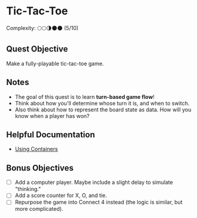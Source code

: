 # Tic-Tac-Toe

Complexity: 🌕🌕🌗🌑🌑 (5/10)

## Quest Objective

Make a fully-playable tic-tac-toe game.

## Notes

- The goal of this quest is to learn **turn-based game flow**!
- Think about how you'll determine whose turn it is, and when to switch.
- Also think about how to represent the board state as data.
How will you know when a player has won?

## Helpful Documentation

- [Using Containers](https://docs.godotengine.org/en/stable/tutorials/ui/gui_containers.html)

## Bonus Objectives

- [ ] Add a computer player. Maybe include a slight delay to simulate "thinking."
- [ ] Add a score counter for X, O, and tie.
- [ ] Repurpose the game into Connect 4 instead (the logic is similar, but more complicated).
